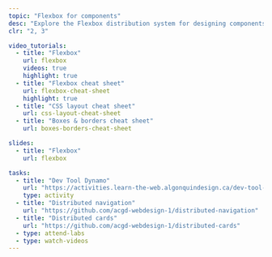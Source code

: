 ```yaml
---
topic: "Flexbox for components"
desc: "Explore the Flexbox distribution system for designing components that are inserted into grids."
clr: "2, 3"

video_tutorials:
  - title: "Flexbox"
    url: flexbox
    videos: true
    highlight: true
  - title: "Flexbox cheat sheet"
    url: flexbox-cheat-sheet
    highlight: true
  - title: "CSS layout cheat sheet"
    url: css-layout-cheat-sheet
  - title: "Boxes & borders cheat sheet"
    url: boxes-borders-cheat-sheet

slides:
  - title: "Flexbox"
    url: flexbox

tasks:
  - title: "Dev Tool Dynamo"
    url: "https://activities.learn-the-web.algonquindesign.ca/dev-tool-dynamo/"
    type: activity
  - title: "Distributed navigation"
    url: "https://github.com/acgd-webdesign-1/distributed-navigation"
  - title: "Distributed cards"
    url: "https://github.com/acgd-webdesign-1/distributed-cards"
  - type: attend-labs
  - type: watch-videos
---
```

